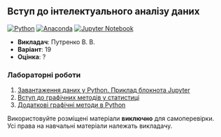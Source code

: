 ## Вступ до інтелектуального аналізу даних

[![Python](https://img.shields.io/badge/Python-005494?style=for-the-badge&logo=python&logoColor=yellow)](#)
[![Anaconda](https://img.shields.io/badge/Anaconda-44A833?style=for-the-badge&logo=anaconda&logoColor=white)](#)
[![Jupyter Notebook](https://img.shields.io/badge/Jupyter-F37626?style=for-the-badge&logo=jupyter&logoColor=white)](#)

- **Викладач**: Путренко В. В.
- **Варіант**: 19
- **Оцінка**: ?

### Лабораторні роботи
  1. [Завантаження даних у Python. Приклад блокнота Jupyter](./Lab1/)
  2. [Вступ до графічних методів у статистиці](./Lab2/)
  3. [Додаткові графічні методи в Python](./Lab3/)

Використовуйте розміщені матеріали **виключно** для самоперевірки. <br>
Усі права на навчальні матеріали належать викладачу.